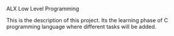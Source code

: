 ALX Low Level Programming

This is the description of this project.
	Its the learning phase of C programming language where different tasks will be added.
